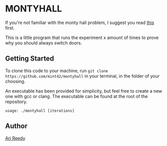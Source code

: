 # MONTYHALL

If you're not familiar with the monty hall problem, I suggest you read [this](https://en.wikipedia.org/wiki/Monty_Hall_problem) first.

This is a little program that runs the experiment x amount of times to prove why you should always switch doors.

## Getting Started

To clone this code to your machine, run `git clone https://github.com/mint42/montyhall` in your terminal, in the folder of your choosing.

An executable has been provided for simplicity, but feel free to create a new one with gcc or clang. The executable can be found at the root of the repository.

```
usage: ./montyhall [iterations]
```

## Author

[Ari Reedy](https://github.com/mint42/)
